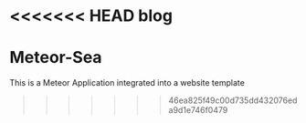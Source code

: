 <<<<<<< HEAD
blog
=======
# Meteor-Sea

This is a Meteor Application integrated into a website template
>>>>>>> 46ea825f49c00d735dd432076eda9d1e746f0479
